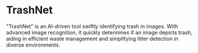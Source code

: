 # TrashNet
 "TrashNet" is an AI-driven tool swiftly identifying trash in images. With advanced image recognition, it quickly determines if an image depicts trash, aiding in efficient waste management and simplifying litter detection in diverse environments.
